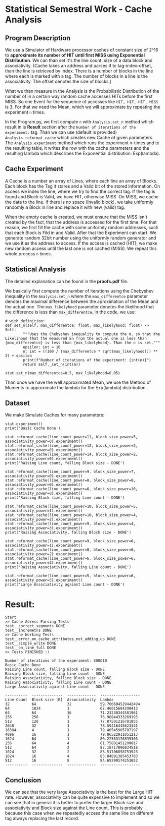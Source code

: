 # Statistical Semestral Work - Cache Analysis

## Program Description

We use a Simulator of Hardware processor caches of constant size of 2^16 to **approximate its number of HIT until first MISS using Exponential Distribution**. We can than set it's the line count, size of a data block and associativity. (Cache takes an address and parses if to tag-index-offset, than the line is retrieved by index. There is a number of blocks in the line where each is marked with a tag. The number of blocks in a line is the associativity. The offset denotes the size of blocks.)

What we than measure in the Analysis is the Probabilistic Distribution of the number of in a certain way random cache accesses HITs before the first MISS. So one Event for the sequence of accesses like `HIT, HIT, HIT, MISS` is 3. For that we need the Mean, which we will approximate by repeating the experiment `n` times.

In the Program.py, we first compute `n` with `Analysis.set_n` method which result in is **Result** section after the `Number of iterations of the experiment:` tag. Than we can use (default is provided) `Analysis.reformat_cache` which creates new Cache of given parameters. The `Analysis.experiment` method which runs the experiment n-times and to the resulting table, it writes the row with the cache parameters and the resulting lambda which describes the Exponential distribution: Exp(lambda).

## Cache Experiment

A Cache is a number an array of Lines, where each line an array of Blocks. Each block has the Tag it stares and a Valid bit of the stored information. On access we index the line, where we try to find the correct tag. If the tag is found and Block is Valid, we have HIT, otherwise MISS. On MISS, we cache the data to the line. If there is no space (Invalid block), we take uniformly randomly a Block in line and replace it with new (valid) tag.

When the empty cache is created, we must ensure that the MISS isn't created by the fact, that the address is accessed for the first time. For that reason, we first fill the cache with some uniformly random addresses, such that each Block is Fild in and Valid. After that the Experiment can start. We generate random 32bit number using the uniformly random generator and we use it as the address to access. If the access is cached (HIT), we make new random access until the last one is not cached (MISS). We repeat this whole process `n` times.

## Statistical Analysis

The detailed explanation can be found in the **proofs.pdf** file.

We basically first compute the number of iterations using the Chebyshev inequality in the `Analysis.set_n` where the `max_differentce` parameter denotes the maximal difference between the aproximation of the Mean and the actual one. The `max_likelyhood` parameter denotes the likelihood that the difference is less than `max_differentce`. In the code, we use:

```
# with definition:
def set_n(self, max_differentce: float, max_likelyhood: float) -> Self:
        """Uses the Chebyshev inequality to compute the n, so that the Likelihood that the measured En from the actual one is less than {max_differentce} is less than {max_likelyhood}. Than the n is set."""
        epsilon: int = 10
        n: int = ((100 / (max_differentce * sqrt(max_likelyhood))) ** 2) + epsilon
        print(f"Number of iterations of the experiment: {int(n)}")
        return self._set_n(int(n))

stat.set_n(max_differentce=0.5, max_likelyhood=0.05)
```

Than once we have the well approximated Mean, we use the Method of Moments to approximate the lambda for the Exp(lambda) distribution.

## Dataset

We make Simulate Caches for many parameters:

```
stat.experiment()
print('Basic Cache Done')

stat.reformat_cache(line_count_power=11, block_size_power=5, associativity_power=0).experiment()
stat.reformat_cache(line_count_power=12, block_size_power=4, associativity_power=0).experiment()
stat.reformat_cache(line_count_power=14, block_size_power=2, associativity_power=0).experiment()
print('Raising Line count, falling Block size - DONE')

stat.reformat_cache(line_count_power=9, block_size_power=7, associativity_power=0).experiment()
stat.reformat_cache(line_count_power=8, block_size_power=8, associativity_power=0).experiment()
stat.reformat_cache(line_count_power=6, block_size_power=10, associativity_power=0).experiment()
print('Raising Block size, falling Line count - DONE')

stat.reformat_cache(line_count_power=10, block_size_power=5, associativity_power=1).experiment()
stat.reformat_cache(line_count_power=10, block_size_power=4, associativity_power=2).experiment()
stat.reformat_cache(line_count_power=9, block_size_power=4, associativity_power=3).experiment()
print('Raising Associativity, falling Block size - DONE')

stat.reformat_cache(line_count_power=9, block_size_power=6, associativity_power=1).experiment()
stat.reformat_cache(line_count_power=8, block_size_power=6, associativity_power=2).experiment()
stat.reformat_cache(line_count_power=6, block_size_power=6, associativity_power=4).experiment()
print('Raising Associativity, falling Line count - DONE')

stat.reformat_cache(line_count_power=5, block_size_power=6, associativity_power=5).experiment()
print('Large Associativity against Line count - DONE')
```

# Result:

```
Start
>> Cache Adress Parsing Tests
test__correct_segments DONE
test__incremetns DONE
>> Cache Working Tests
test__error_on_cache_attributes_not_adding_up DONE
test__simple_write DONE
test__on_line_full DONE
>> Tests FINISHED :)

Number of iterations of the experiment: 800010
Basic Cache Done
Raising Line count, falling Block size - DONE
Raising Block size, falling Line count - DONE
Raising Associativity, falling Block size - DONE
Raising Associativity, falling Line count - DONE
Large Associativity against Line count - DONE

----------  --------------  -------------  ------------------
Line Count  Block size [B]  Associativity  Lambda
32          64              32             59.706694529442494
64          1024            1              67.46015684290413
64          64              16             71.23230344581961
256         256             1              76.96844333269193
512         128             1              77.87501216781855
2048        32              1              78.59416445623341
16384       4               1              79.40545905707197
4096        16              1              79.86522911051213
1024        64              1              80.22563176895306
256         64              4              81.75881451200817
512         64              2              82.18717896034518
1024        32              2              83.51706858753523
1024        16              4              83.84091385453783
512         16              8              84.69299174253652
----------  --------------  -------------  ------------------
```

## Conclusion

We can see that the very large Associativity is the best for the Large HIT rate. However, associativity can be quite expensive to implement and so we can see that in general it is better to prefer the larger Block size and associativity and Block size against the Line count. This is probably because this case when we repeatedly access the same line on different tag always replacing the last record.
